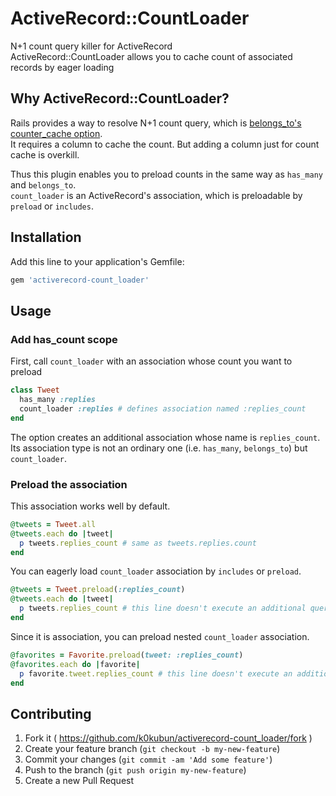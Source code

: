 # ActiveRecord::CountLoader

N+1 count query killer for ActiveRecord  
ActiveRecord::CountLoader allows you to cache count of associated records by eager loading

## Why ActiveRecord::CountLoader?
Rails provides a way to resolve N+1 count query, which is [belongs\_to's counter\_cache option](http://guides.rubyonrails.org/association_basics.html#counter-cache).  
It requires a column to cache the count. But adding a column just for count cache is overkill.  
  
Thus this plugin enables you to preload counts in the same way as `has_many` and `belongs_to`.  
`count_loader` is an ActiveRecord's association, which is preloadable by `preload` or `includes`.

## Installation

Add this line to your application's Gemfile:

```ruby
gem 'activerecord-count_loader'
```

## Usage

### Add has\_count scope
First, call `count_loader` with an association whose count you want to preload

```rb
class Tweet
  has_many :replies
  count_loader :replies # defines association named :replies_count
end
```

The option creates an additional association whose name is `replies_count`.  
Its association type is not an ordinary one (i.e. `has_many`, `belongs_to`) but `count_loader`.

### Preload the association
This association works well by default.

```rb
@tweets = Tweet.all
@tweets.each do |tweet|
  p tweets.replies_count # same as tweets.replies.count
end
```

You can eagerly load `count_loader` association by `includes` or `preload`.

```rb
@tweets = Tweet.preload(:replies_count)
@tweets.each do |tweet|
  p tweets.replies_count # this line doesn't execute an additional query
end
```

Since it is association, you can preload nested `count_loader` association.

```rb
@favorites = Favorite.preload(tweet: :replies_count)
@favorites.each do |favorite|
  p favorite.tweet.replies_count # this line doesn't execute an additional query
end
```

## Contributing

1. Fork it ( https://github.com/k0kubun/activerecord-count_loader/fork )
2. Create your feature branch (`git checkout -b my-new-feature`)
3. Commit your changes (`git commit -am 'Add some feature'`)
4. Push to the branch (`git push origin my-new-feature`)
5. Create a new Pull Request

